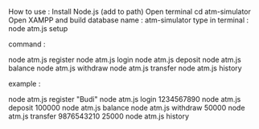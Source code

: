 How to use :
Install Node.js (add to path)
Open terminal cd atm-simulator
Open XAMPP and build database name : atm-simulator
type in terminal : node atm.js setup 

command : 

node atm.js register
node atm.js login
node atm.js deposit 
node atm.js balance
node atm.js withdraw
node atm.js transfer 
node atm.js history

example :

node atm.js register "Budi"
node atm.js login 1234567890
node atm.js deposit 100000
node atm.js balance
node atm.js withdraw 50000
node atm.js transfer 9876543210 25000
node atm.js history
